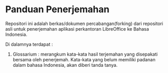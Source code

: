 # Panduan Penerjemahan

Repositori ini adalah berkas/dokumen percabangan(forking) dari repositori asli untuk penerjemahan aplikasi perkantoran LibreOffice ke Bahasa Indonesia.

Di dalamnya terdapat :
1. Glossarium : merangkum kata-kata hasil terjemahan yang disepakati bersama oleh penerjemah. Kata-kata yang belum memiliki padanan dalam bahasa Indonesia, akan diberi tanda tanya.
